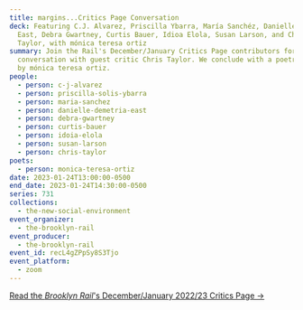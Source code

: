 ```yaml
---
title: margins...Critics Page Conversation
deck: Featuring C.J. Alvarez, Priscilla Ybarra, María Sanchéz, Danielle Demetria
  East, Debra Gwartney, Curtis Bauer, Idioa Elola, Susan Larson, and Chris
  Taylor, with mónica teresa ortiz
summary: Join the Rail's December/January Critics Page contributors for a
  conversation with guest critic Chris Taylor. We conclude with a poetry reading
  by mónica teresa ortiz.
people:
  - person: c-j-alvarez
  - person: priscilla-solis-ybarra
  - person: maria-sanchez
  - person: danielle-demetria-east
  - person: debra-gwartney
  - person: curtis-bauer
  - person: idoia-elola
  - person: susan-larson
  - person: chris-taylor
poets:
  - person: monica-teresa-ortiz
date: 2023-01-24T13:00:00-0500
end_date: 2023-01-24T14:30:00-0500
series: 731
collections:
  - the-new-social-environment
event_organizer:
  - the-brooklyn-rail
event_producer:
  - the-brooklyn-rail
event_id: recL4gZPpSy8S3Tjo
event_platform:
  - zoom
---
```

[Read the *Brooklyn Rail*'s December/January 2022/23 Critics Page →](https://brooklynrail.org/2023/12/criticspage)